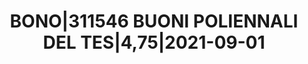 ---
layout: asset
title: BONO|311546 BUONI POLIENNALI DEL TES|4,75|2021-09-01
isin: IT0004695075
---